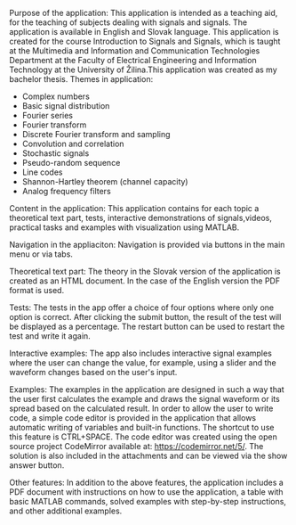 Purpose of the application:
This application is intended as a teaching aid, for the teaching of subjects dealing with signals and signals. The application is available in English and Slovak language. This application is created for the course Introduction to Signals and Signals, which is taught at the Multimedia and Information and Communication Technologies Department at the Faculty of Electrical Engineering and Information Technology at the University of Žilina.This application was created as my bachelor thesis.
Themes in application: 
- Complex numbers
- Basic signal distribution
- Fourier series
- Fourier transform
- Discrete Fourier transform and sampling
- Convolution and correlation
- Stochastic signals
- Pseudo-random sequence
- Line codes
- Shannon-Hartley theorem (channel capacity)
- Analog frequency filters

Content in the application:
This application contains for each topic a theoretical text part, tests, interactive demonstrations of signals,videos, practical tasks and examples with visualization using MATLAB.

Navigation in the appliaciton:
Navigation is provided via buttons in the main menu or via tabs.


Theoretical text part:
The theory in the Slovak version of the application is created as an HTML document. In the case of the English version the PDF format is used.


Tests:
The tests in the app offer a choice of four options where only one option is correct. After clicking the submit button, the result of the test will be displayed as a percentage. The restart button can be used to restart the test and write it again.

Interactive examples:
The app also includes interactive signal examples where the user can change the value, for example, using a slider and the waveform changes based on the user's input.


Examples:
The examples in the application are designed in such a way that the user first calculates the example and draws the signal waveform or its spread based on the calculated result. In order to allow the user to write code, a simple code editor is provided in the application that allows automatic writing of variables and built-in functions. The shortcut to use this feature is CTRL+SPACE. The code editor was created using the open source project CodeMirror available at: https://codemirror.net/5/. The solution is also included in the attachments and can be viewed via the show answer button.


Other features:
In addition to the above features, the application includes a PDF document with instructions on how to use the application, a table with basic MATLAB commands, solved examples with step-by-step instructions, and other additional examples.
